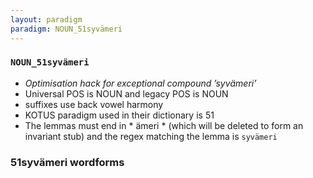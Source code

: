 ```yaml
---
layout: paradigm
paradigm: NOUN_51syvämeri
---
```

### ` NOUN_51syvämeri `

* _Optimisation hack for exceptional compound ’syvämeri’_
* Universal POS is NOUN and legacy POS is NOUN
* suffixes use back vowel harmony
* KOTUS paradigm used in their dictionary is 51
* The lemmas must end in * ämeri * (which will be deleted to form an invariant stub) and the regex matching the lemma is ` syvämeri `

### 51syvämeri wordforms


